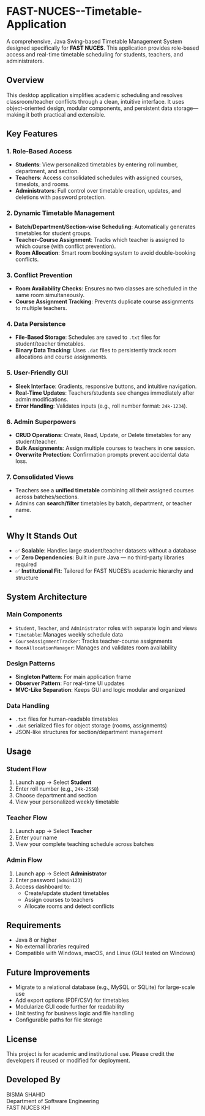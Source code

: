 # FAST-NUCES--Timetable-Application

A comprehensive, Java Swing-based Timetable Management System designed specifically for **FAST NUCES**. This application provides role-based access and real-time timetable scheduling for students, teachers, and administrators.

## Overview

This desktop application simplifies academic scheduling and resolves classroom/teacher conflicts through a clean, intuitive interface. It uses object-oriented design, modular components, and persistent data storage—making it both practical and extensible.

## Key Features

### 1. Role-Based Access  
- **Students**: View personalized timetables by entering roll number, department, and section.  
- **Teachers**: Access consolidated schedules with assigned courses, timeslots, and rooms.  
- **Administrators**: Full control over timetable creation, updates, and deletions with password protection.

### 2. Dynamic Timetable Management  
- **Batch/Department/Section-wise Scheduling**: Automatically generates timetables for student groups.  
- **Teacher-Course Assignment**: Tracks which teacher is assigned to which course (with conflict prevention).  
- **Room Allocation**: Smart room booking system to avoid double-booking conflicts.

### 3. Conflict Prevention  
- **Room Availability Checks**: Ensures no two classes are scheduled in the same room simultaneously.  
- **Course Assignment Tracking**: Prevents duplicate course assignments to multiple teachers.

### 4. Data Persistence  
- **File-Based Storage**: Schedules are saved to `.txt` files for student/teacher timetables.  
- **Binary Data Tracking**: Uses `.dat` files to persistently track room allocations and course assignments.

### 5. User-Friendly GUI  
- **Sleek Interface**: Gradients, responsive buttons, and intuitive navigation.  
- **Real-Time Updates**: Teachers/students see changes immediately after admin modifications.  
- **Error Handling**: Validates inputs (e.g., roll number format: `24k-1234`).

### 6. Admin Superpowers  
- **CRUD Operations**: Create, Read, Update, or Delete timetables for any student/teacher.  
- **Bulk Assignments**: Assign multiple courses to teachers in one session.  
- **Overwrite Protection**: Confirmation prompts prevent accidental data loss.

### 7. Consolidated Views  
- Teachers see a **unified timetable** combining all their assigned courses across batches/sections.  
- Admins can **search/filter** timetables by batch, department, or teacher name.
- 

## Why It Stands Out

- ✅ **Scalable**: Handles large student/teacher datasets without a database  
- ✅ **Zero Dependencies**: Built in pure Java — no third-party libraries required  
- ✅ **Institutional Fit**: Tailored for FAST NUCES’s academic hierarchy and structure


## System Architecture
### Main Components
- `Student`, `Teacher`, and `Administrator` roles with separate login and views
- `Timetable`: Manages weekly schedule data
- `CourseAssignmentTracker`: Tracks teacher-course assignments
- `RoomAllocationManager`: Manages and validates room availability

### Design Patterns
- **Singleton Pattern**: For main application frame
- **Observer Pattern**: For real-time UI updates
- **MVC-Like Separation**: Keeps GUI and logic modular and organized

### Data Handling
- `.txt` files for human-readable timetables
- `.dat` serialized files for object storage (rooms, assignments)
- JSON-like structures for section/department management


## Usage
### Student Flow
1. Launch app → Select **Student**
2. Enter roll number (e.g., `24k-2558`)
3. Choose department and section
4. View your personalized weekly timetable

### Teacher Flow
1. Launch app → Select **Teacher**
2. Enter your name
3. View your complete teaching schedule across batches

### Admin Flow
1. Launch app → Select **Administrator**
2. Enter password (`admin123`)
3. Access dashboard to:
   - Create/update student timetables
   - Assign courses to teachers
   - Allocate rooms and detect conflicts


## Requirements

- Java 8 or higher
- No external libraries required
- Compatible with Windows, macOS, and Linux (GUI tested on Windows)


## Future Improvements

- Migrate to a relational database (e.g., MySQL or SQLite) for large-scale use
- Add export options (PDF/CSV) for timetables
- Modularize GUI code further for readability
- Unit testing for business logic and file handling
- Configurable paths for file storage


## License

This project is for academic and institutional use. Please credit the developers if reused or modified for deployment.


## Developed By
BISMA SHAHID  
Department of Software Engineering  
FAST NUCES KHI

